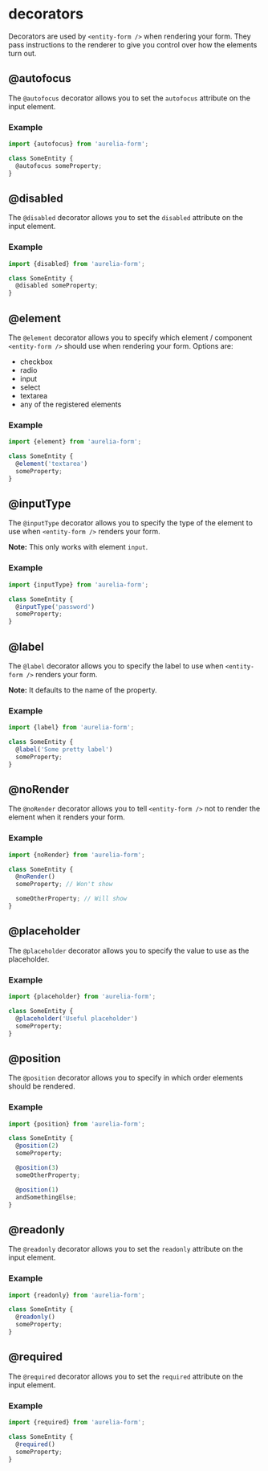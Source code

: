 # decorators
Decorators are used by `<entity-form />` when rendering your form.
They pass instructions to the renderer to give you control over how the elements turn out.

## @autofocus
The `@autofocus` decorator allows you to set the `autofocus` attribute on the input element.

### Example
```js
import {autofocus} from 'aurelia-form';

class SomeEntity {
  @autofocus someProperty;
}
```

## @disabled
The `@disabled` decorator allows you to set the `disabled` attribute on the input element.

### Example
```js
import {disabled} from 'aurelia-form';

class SomeEntity {
  @disabled someProperty;
}
```

## @element
The `@element` decorator allows you to specify which element / component `<entity-form />` should use when rendering your form. Options are:

- checkbox
- radio
- input
- select
- textarea
- any of the registered elements

### Example
```js
import {element} from 'aurelia-form';

class SomeEntity {
  @element('textarea')
  someProperty;
}
```

## @inputType
The `@inputType` decorator allows you to specify the type of the element to use when `<entity-form />` renders your form.

**Note:** This only works with element `input`.

### Example
```js
import {inputType} from 'aurelia-form';

class SomeEntity {
  @inputType('password')
  someProperty;
}
```

## @label
The `@label` decorator allows you to specify the label to use when `<entity-form />` renders your form.

**Note:** It defaults to the name of the property.

### Example
```js
import {label} from 'aurelia-form';

class SomeEntity {
  @label('Some pretty label')
  someProperty;
}
```

## @noRender
The `@noRender` decorator allows you to tell `<entity-form />` not to render the element when it renders your form.

### Example
```js
import {noRender} from 'aurelia-form';

class SomeEntity {
  @noRender()
  someProperty; // Won't show

  someOtherProperty; // Will show
}
```

## @placeholder
The `@placeholder` decorator allows you to specify the value to use as the placeholder.

### Example
```js
import {placeholder} from 'aurelia-form';

class SomeEntity {
  @placeholder('Useful placeholder')
  someProperty;
}
```

## @position
The `@position` decorator allows you to specify in which order elements should be rendered.

### Example
```js
import {position} from 'aurelia-form';

class SomeEntity {
  @position(2)
  someProperty;

  @position(3)
  someOtherProperty;

  @position(1)
  andSomethingElse;
}
```

## @readonly
The `@readonly` decorator allows you to set the `readonly` attribute on the input element.

### Example
```js
import {readonly} from 'aurelia-form';

class SomeEntity {
  @readonly()
  someProperty;
}
```

## @required
The `@required` decorator allows you to set the `required` attribute on the input element.

### Example
```js
import {required} from 'aurelia-form';

class SomeEntity {
  @required()
  someProperty;
}
```
